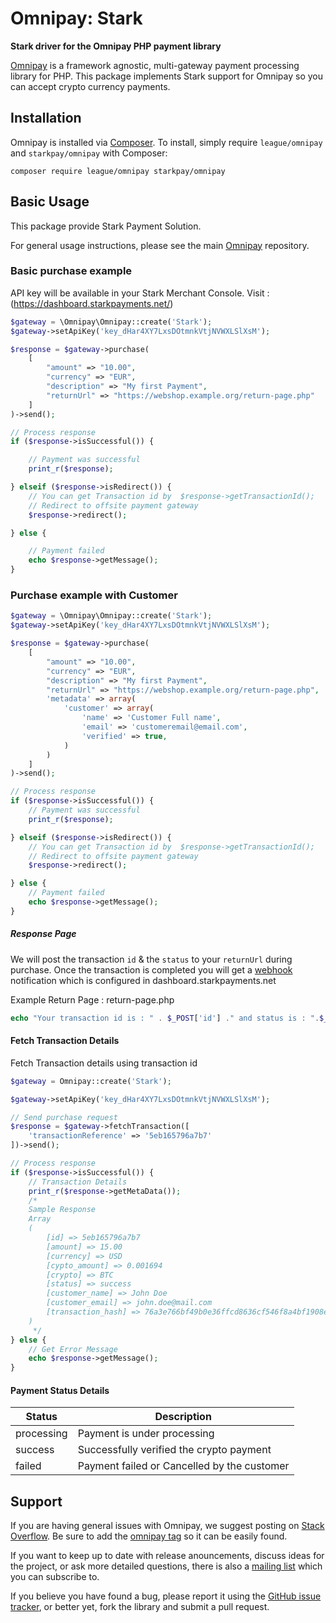# Omnipay: Stark

**Stark driver for the Omnipay PHP payment library**

[Omnipay](https://github.com/thephpleague/omnipay) is a framework agnostic, multi-gateway payment
processing library for PHP. This package implements Stark support for Omnipay so you can accept crypto currency payments.

## Installation

Omnipay is installed via [Composer](http://getcomposer.org/). To install, simply require `league/omnipay` and `starkpay/omnipay` with Composer:

```
composer require league/omnipay starkpay/omnipay
```


## Basic Usage

This package provide Stark Payment Solution.

For general usage instructions, please see the main [Omnipay](https://github.com/thephpleague/omnipay)
repository.

### Basic purchase example

API key will be available in your Stark Merchant Console. Visit : (https://dashboard.starkpayments.net/)

```php
$gateway = \Omnipay\Omnipay::create('Stark');  
$gateway->setApiKey('key_dHar4XY7LxsDOtmnkVtjNVWXLSlXsM');

$response = $gateway->purchase(
    [
        "amount" => "10.00",
        "currency" => "EUR",
        "description" => "My first Payment",
        "returnUrl" => "https://webshop.example.org/return-page.php"
    ]
)->send();

// Process response
if ($response->isSuccessful()) {

    // Payment was successful
    print_r($response);

} elseif ($response->isRedirect()) {
    // You can get Transaction id by  $response->getTransactionId();
    // Redirect to offsite payment gateway
    $response->redirect();

} else {

    // Payment failed
    echo $response->getMessage();
}
```

### Purchase example with Customer

```php
$gateway = \Omnipay\Omnipay::create('Stark');
$gateway->setApiKey('key_dHar4XY7LxsDOtmnkVtjNVWXLSlXsM');

$response = $gateway->purchase(
    [
        "amount" => "10.00",
        "currency" => "EUR",
        "description" => "My first Payment",
        "returnUrl" => "https://webshop.example.org/return-page.php",
        'metadata' => array(
            'customer' => array(
                'name' => 'Customer Full name',
                'email' => 'customeremail@email.com',
                'verified' => true,
            )
        )
    ]
)->send();

// Process response
if ($response->isSuccessful()) {
    // Payment was successful
    print_r($response);

} elseif ($response->isRedirect()) {
    // You can get Transaction id by  $response->getTransactionId();
    // Redirect to offsite payment gateway
    $response->redirect();

} else {
    // Payment failed
    echo $response->getMessage();
}
```

##### Response Page

We will post the transaction `id` & the `status` to your `returnUrl` during purchase. Once the transaction is completed you will get a [webhook](https://en.wikipedia.org/wiki/Webhook) notification which is configured in dashboard.starkpayments.net

Example Return Page : return-page.php
```php
echo "Your transaction id is : " . $_POST['id'] ." and status is : ".$_POST['status'];
```


#### Fetch Transaction Details

Fetch Transaction details using transaction id

```php
$gateway = Omnipay::create('Stark');

$gateway->setApiKey('key_dHar4XY7LxsDOtmnkVtjNVWXLSlXsM');

// Send purchase request
$response = $gateway->fetchTransaction([
    'transactionReference' => '5eb165796a7b7'
])->send();

// Process response
if ($response->isSuccessful()) {
    // Transaction Details
    print_r($response->getMetaData());
    /*
    Sample Response
    Array
    (
        [id] => 5eb165796a7b7
        [amount] => 15.00
        [currency] => USD
        [cypto_amount] => 0.001694
        [crypto] => BTC
        [status] => success
        [customer_name] => John Doe
        [customer_email] => john.doe@mail.com
        [transaction_hash] => 76a3e766bf49b0e36ffcd8636cf546f8a4bf1908e176139fdc42e508ba38a7d7
    )
     */
} else {
    // Get Error Message
    echo $response->getMessage();
}
```

#### Payment Status Details

Status | Description
--- | ---  
processing | Payment is under processing
success | Successfully verified the crypto payment
failed | Payment failed or Cancelled by the customer

## Support

If you are having general issues with Omnipay, we suggest posting on
[Stack Overflow](http://stackoverflow.com/). Be sure to add the
[omnipay tag](http://stackoverflow.com/questions/tagged/omnipay) so it can be easily found.

If you want to keep up to date with release anouncements, discuss ideas for the project,
or ask more detailed questions, there is also a [mailing list](https://groups.google.com/forum/#!forum/omnipay) which
you can subscribe to.

If you believe you have found a bug, please report it using the [GitHub issue tracker](https://github.com/starkpay/omnipay/issues),
or better yet, fork the library and submit a pull request.
